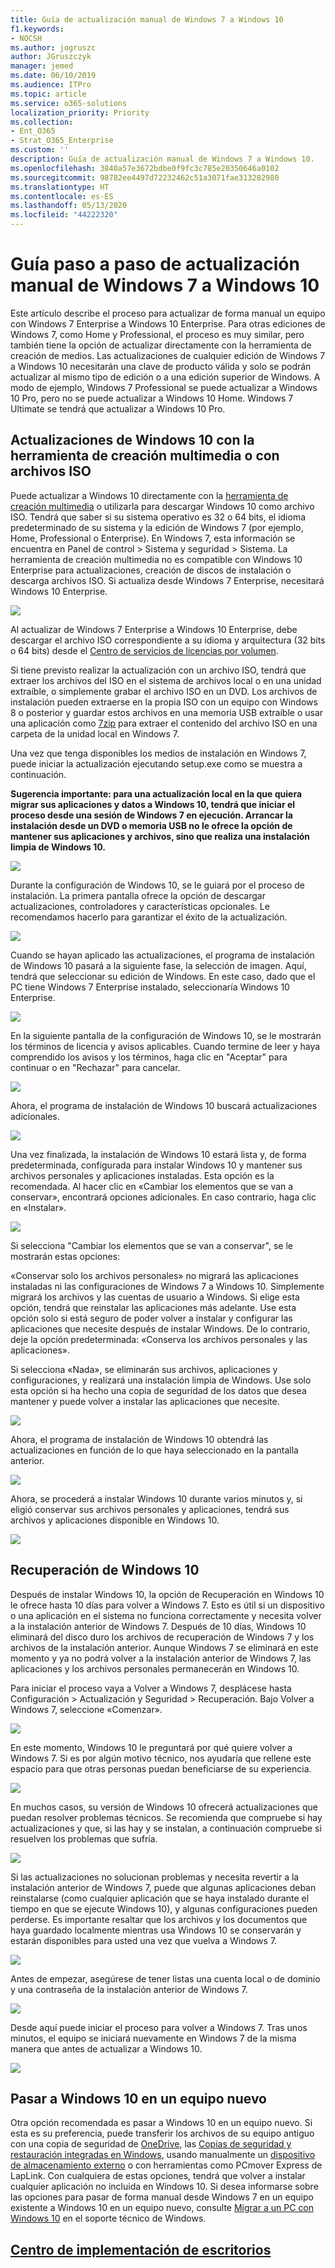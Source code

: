 ```yaml
---
title: Guía de actualización manual de Windows 7 a Windows 10
f1.keywords:
- NOCSH
ms.author: jogruszc
author: JGruszczyk
manager: jemed
ms.date: 06/10/2019
ms.audience: ITPro
ms.topic: article
ms.service: o365-solutions
localization_priority: Priority
ms.collection:
- Ent_O365
- Strat_O365_Enterprise
ms.custom: ''
description: Guía de actualización manual de Windows 7 a Windows 10.
ms.openlocfilehash: 3840a57e3672bdbe0f9fc3c785e20350646a0102
ms.sourcegitcommit: 98782ee4497d72232462c51a3071fae313282980
ms.translationtype: HT
ms.contentlocale: es-ES
ms.lasthandoff: 05/13/2020
ms.locfileid: "44222320"
---
```

# <a name="windows-7-to-windows-10-manual-upgrade-step-by-step-guide"></a>Guía paso a paso de actualización manual de Windows 7 a Windows 10

Este artículo describe el proceso para actualizar de forma manual un equipo con Windows 7 Enterprise a Windows 10 Enterprise. Para otras ediciones de Windows 7, como Home y Professional, el proceso es muy similar, pero también tiene la opción de actualizar directamente con la herramienta de creación de medios. Las actualizaciones de cualquier edición de Windows 7 a Windows 10 necesitarán una clave de producto válida y solo se podrán actualizar al mismo tipo de edición o a una edición superior de Windows. A modo de ejemplo, Windows 7 Professional se puede actualizar a Windows 10 Pro, pero no se puede actualizar a Windows 10 Home. Windows 7 Ultimate se tendrá que actualizar a Windows 10 Pro.

## <a name="windows-10-upgrades-using-the-media-creation-tool-or-iso-files"></a>Actualizaciones de Windows 10 con la herramienta de creación multimedia o con archivos ISO

Puede actualizar a Windows 10 directamente con la [herramienta de creación multimedia](https://www.microsoft.com/software-download/windows10ISO) o utilizarla para descargar Windows 10 como archivo ISO. Tendrá que saber si su sistema operativo es 32 o 64 bits, el idioma predeterminado de su sistema y la edición de Windows 7 (por ejemplo, Home, Professional o Enterprise). En Windows 7, esta información se encuentra en Panel de control \> Sistema y seguridad \> Sistema. La herramienta de creación multimedia no es compatible con Windows 10 Enterprise para actualizaciones, creación de discos de instalación o descarga archivos ISO. Si actualiza desde Windows 7 Enterprise, necesitará Windows 10 Enterprise.

![](../media/windows-7-to-windows-10-upgrade-manual-media/windows-7-to-windows-10-upgrade-manual-media-1.png)

Al actualizar de Windows 7 Enterprise a Windows 10 Enterprise, debe descargar el archivo ISO correspondiente a su idioma y arquitectura (32 bits o 64 bits) desde el [Centro de servicios de licencias por volumen](https://www.microsoft.com/licensing/servicecenter/default.aspx).

Si tiene previsto realizar la actualización con un archivo ISO, tendrá que extraer los archivos del ISO en el sistema de archivos local o en una unidad extraíble, o simplemente grabar el archivo ISO en un DVD. Los archivos de instalación pueden extraerse en la propia ISO con un equipo con Windows 8 o posterior y guardar estos archivos en una memoria USB extraíble o usar una aplicación como [7zip](https://www.7-zip.org/) para extraer el contenido del archivo ISO en una carpeta de la unidad local en Windows 7.

Una vez que tenga disponibles los medios de instalación en Windows 7, puede iniciar la actualización ejecutando setup.exe como se muestra a continuación.

**Sugerencia importante: para una actualización local en la que quiera migrar sus aplicaciones y datos a Windows 10, tendrá que iniciar el proceso desde una sesión de Windows 7 en ejecución. Arrancar la instalación desde un DVD o memoria USB no le ofrece la opción de mantener sus aplicaciones y archivos, sino que realiza una instalación limpia de Windows 10.**

![](../media/windows-7-to-windows-10-upgrade-manual-media/windows-7-to-windows-10-upgrade-manual-media-2.png)

Durante la configuración de Windows 10, se le guiará por el proceso de instalación. La primera pantalla ofrece la opción de descargar actualizaciones, controladores y características opcionales. Le recomendamos hacerlo para garantizar el éxito de la actualización.

![](../media/windows-7-to-windows-10-upgrade-manual-media/windows-7-to-windows-10-upgrade-manual-media-3.png)

Cuando se hayan aplicado las actualizaciones, el programa de instalación de Windows 10 pasará a la siguiente fase, la selección de imagen. Aquí, tendrá que seleccionar su edición de Windows. En este caso, dado que el PC tiene Windows 7 Enterprise instalado, seleccionaría Windows 10 Enterprise.

![](../media/windows-7-to-windows-10-upgrade-manual-media/windows-7-to-windows-10-upgrade-manual-media-4.png)

En la siguiente pantalla de la configuración de Windows 10, se le mostrarán los términos de licencia y avisos aplicables. Cuando termine de leer y haya comprendido los avisos y los términos, haga clic en "Aceptar" para continuar o en "Rechazar" para cancelar.

![](../media/windows-7-to-windows-10-upgrade-manual-media/windows-7-to-windows-10-upgrade-manual-media-5.png)

Ahora, el programa de instalación de Windows 10 buscará actualizaciones adicionales.

![](../media/windows-7-to-windows-10-upgrade-manual-media/windows-7-to-windows-10-upgrade-manual-media-6.png)

Una vez finalizada, la instalación de Windows 10 estará lista y, de forma predeterminada, configurada para instalar Windows 10 y mantener sus archivos personales y aplicaciones instaladas. Esta opción es la recomendada. Al hacer clic en «Cambiar los elementos que se van a conservar», encontrará opciones adicionales. En caso contrario, haga clic en «Instalar».

![](../media/windows-7-to-windows-10-upgrade-manual-media/windows-7-to-windows-10-upgrade-manual-media-7.png)

Si selecciona "Cambiar los elementos que se van a conservar", se le mostrarán estas opciones:

«Conservar solo los archivos personales» no migrará las aplicaciones instaladas ni las configuraciones de Windows 7 a Windows 10. Simplemente migrará los archivos y las cuentas de usuario a Windows. Si elige esta opción, tendrá que reinstalar las aplicaciones más adelante. Use esta opción solo si está seguro de poder volver a instalar y configurar las aplicaciones que necesite después de instalar Windows. De lo contrario, deje la opción predeterminada: «Conserva los archivos personales y las aplicaciones».

Si selecciona «Nada», se eliminarán sus archivos, aplicaciones y configuraciones, y realizará una instalación limpia de Windows. Use solo esta opción si ha hecho una copia de seguridad de los datos que desea mantener y puede volver a instalar las aplicaciones que necesite.

![](../media/windows-7-to-windows-10-upgrade-manual-media/windows-7-to-windows-10-upgrade-manual-media-8.png)

Ahora, el programa de instalación de Windows 10 obtendrá las actualizaciones en función de lo que haya seleccionado en la pantalla anterior.

![](../media/windows-7-to-windows-10-upgrade-manual-media/windows-7-to-windows-10-upgrade-manual-media-9.png)

Ahora, se procederá a instalar Windows 10 durante varios minutos y, si eligió conservar sus archivos personales y aplicaciones, tendrá sus archivos y aplicaciones disponible en Windows 10.

![](../media/windows-7-to-windows-10-upgrade-manual-media/windows-7-to-windows-10-upgrade-manual-media-10.png)

## 

## <a name="recovery-in-windows-10"></a>Recuperación de Windows 10

Después de instalar Windows 10, la opción de Recuperación en Windows 10 le ofrece hasta 10 días para volver a Windows 7. Esto es útil si un dispositivo o una aplicación en el sistema no funciona correctamente y necesita volver a la instalación anterior de Windows 7. Después de 10 días, Windows 10 eliminará del disco duro los archivos de recuperación de Windows 7 y los archivos de la instalación anterior. Aunque Windows 7 se eliminará en este momento y ya no podrá volver a la instalación anterior de Windows 7, las aplicaciones y los archivos personales permanecerán en Windows 10.

Para iniciar el proceso vaya a Volver a Windows 7, desplácese hasta Configuración \> Actualización y Seguridad \> Recuperación. Bajo Volver a Windows 7, seleccione «Comenzar».

![](../media/windows-7-to-windows-10-upgrade-manual-media/windows-7-to-windows-10-upgrade-manual-media-11.png)

En este momento, Windows 10 le preguntará por qué quiere volver a Windows 7. Si es por algún motivo técnico, nos ayudaría que rellene este espacio para que otras personas puedan beneficiarse de su experiencia.

![](../media/windows-7-to-windows-10-upgrade-manual-media/windows-7-to-windows-10-upgrade-manual-media-12.png)

En muchos casos, su versión de Windows 10 ofrecerá actualizaciones que puedan resolver problemas técnicos. Se recomienda que compruebe si hay actualizaciones y que, si las hay y se instalan, a continuación compruebe si resuelven los problemas que sufría.

![](../media/windows-7-to-windows-10-upgrade-manual-media/windows-7-to-windows-10-upgrade-manual-media-13.png)

Si las actualizaciones no solucionan problemas y necesita revertir a la instalación anterior de Windows 7, puede que algunas aplicaciones deban reinstalarse (como cualquier aplicación que se haya instalado durante el tiempo en que se ejecute Windows 10), y algunas configuraciones pueden perderse. Es importante resaltar que los archivos y los documentos que haya guardado localmente mientras usa Windows 10 se conservarán y estarán disponibles para usted una vez que vuelva a Windows 7. 

![](../media/windows-7-to-windows-10-upgrade-manual-media/windows-7-to-windows-10-upgrade-manual-media-14.png)

Antes de empezar, asegúrese de tener listas una cuenta local o de dominio y una contraseña de la instalación anterior de Windows 7.

![](../media/windows-7-to-windows-10-upgrade-manual-media/windows-7-to-windows-10-upgrade-manual-media-15.png)

Desde aquí puede iniciar el proceso para volver a Windows 7. Tras unos minutos, el equipo se iniciará nuevamente en Windows 7 de la misma manera que antes de actualizar a Windows 10.

![](../media/windows-7-to-windows-10-upgrade-manual-media/windows-7-to-windows-10-upgrade-manual-media-16.png)

## <a name="moving-to-windows-10-on-a-new-pc"></a>Pasar a Windows 10 en un equipo nuevo

Otra opción recomendada es pasar a Windows 10 en un equipo nuevo. Si esta es su preferencia, puede transferir los archivos de su equipo antiguo con una copia de seguridad de [OneDrive](https://support.office.com/article/b5e918be-0fd4-4095-98da-bceed57f8e0c?ocid=MoveToWindows10), las [Copias de seguridad y restauración integradas en Windows](https://support.microsoft.com/help/4469209?ocid=MoveToWindows10), usando manualmente un [dispositivo de almacenamiento externo](https://support.microsoft.com/help/4465814/windows-7-move-files-off-pc-with-an-external-storage-device?ocid=MoveToWindows10) o con herramientas como PCmover Express de LapLink. Con cualquiera de estas opciones, tendrá que volver a instalar cualquier aplicación no incluida en Windows 10. Si desea informarse sobre las opciones para pasar de forma manual desde Windows 7 en un equipo existente a Windows 10 en un equipo nuevo, consulte [Migrar a un PC con Windows 10](https://support.microsoft.com/help/4229823?ocid=MoveToWindows10) en el soporte técnico de Windows.

## <a name="desktop-deployment-center"></a>[Centro de implementación de escritorios](https://aka.ms/howtoshift)
